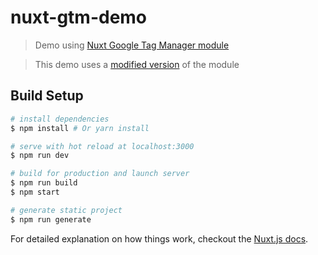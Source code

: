 # nuxt-gtm-demo

> Demo using [Nuxt Google Tag Manager module](https://github.com/nuxt-community/modules/tree/master/packages/google-tag-manager)

> This demo uses a [modified version](https://github.com/upepo-mwindaji/nuxt-gtm-demo/blob/master/modules/google-tag-manager/README2.md) of the module  


## Build Setup

``` bash
# install dependencies
$ npm install # Or yarn install

# serve with hot reload at localhost:3000
$ npm run dev

# build for production and launch server
$ npm run build
$ npm start

# generate static project
$ npm run generate
```

For detailed explanation on how things work, checkout the [Nuxt.js docs](https://github.com/nuxt/nuxt.js).
